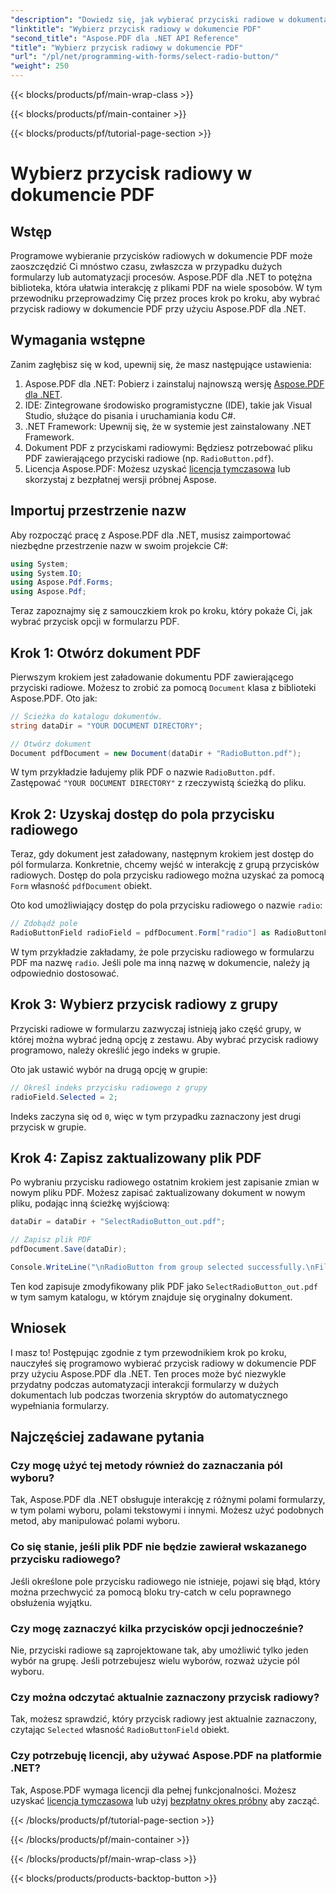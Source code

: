 ```yaml
---
"description": "Dowiedz się, jak wybierać przyciski radiowe w dokumentach PDF za pomocą Aspose.PDF dla .NET dzięki temu przewodnikowi krok po kroku. Łatwo automatyzuj interakcje formularzy."
"linktitle": "Wybierz przycisk radiowy w dokumencie PDF"
"second_title": "Aspose.PDF dla .NET API Reference"
"title": "Wybierz przycisk radiowy w dokumencie PDF"
"url": "/pl/net/programming-with-forms/select-radio-button/"
"weight": 250
---
```


{{< blocks/products/pf/main-wrap-class >}}

{{< blocks/products/pf/main-container >}}

{{< blocks/products/pf/tutorial-page-section >}}

# Wybierz przycisk radiowy w dokumencie PDF

## Wstęp

Programowe wybieranie przycisków radiowych w dokumencie PDF może zaoszczędzić Ci mnóstwo czasu, zwłaszcza w przypadku dużych formularzy lub automatyzacji procesów. Aspose.PDF dla .NET to potężna biblioteka, która ułatwia interakcję z plikami PDF na wiele sposobów. W tym przewodniku przeprowadzimy Cię przez proces krok po kroku, aby wybrać przycisk radiowy w dokumencie PDF przy użyciu Aspose.PDF dla .NET. 

## Wymagania wstępne

Zanim zagłębisz się w kod, upewnij się, że masz następujące ustawienia:

1. Aspose.PDF dla .NET: Pobierz i zainstaluj najnowszą wersję [Aspose.PDF dla .NET](https://releases.aspose.com/pdf/net/).
2. IDE: Zintegrowane środowisko programistyczne (IDE), takie jak Visual Studio, służące do pisania i uruchamiania kodu C#.
3. .NET Framework: Upewnij się, że w systemie jest zainstalowany .NET Framework.
4. Dokument PDF z przyciskami radiowymi: Będziesz potrzebować pliku PDF zawierającego przyciski radiowe (np. `RadioButton.pdf`).
5. Licencja Aspose.PDF: Możesz uzyskać [licencja tymczasowa](https://purchase.aspose.com/temporary-license/) lub skorzystaj z bezpłatnej wersji próbnej Aspose.

## Importuj przestrzenie nazw

Aby rozpocząć pracę z Aspose.PDF dla .NET, musisz zaimportować niezbędne przestrzenie nazw w swoim projekcie C#:

```csharp
using System;
using System.IO;
using Aspose.Pdf.Forms;
using Aspose.Pdf;
```

Teraz zapoznajmy się z samouczkiem krok po kroku, który pokaże Ci, jak wybrać przycisk opcji w formularzu PDF.

## Krok 1: Otwórz dokument PDF

Pierwszym krokiem jest załadowanie dokumentu PDF zawierającego przyciski radiowe. Możesz to zrobić za pomocą `Document` klasa z biblioteki Aspose.PDF. Oto jak:

```csharp
// Ścieżka do katalogu dokumentów.
string dataDir = "YOUR DOCUMENT DIRECTORY";

// Otwórz dokument
Document pdfDocument = new Document(dataDir + "RadioButton.pdf");
```

W tym przykładzie ładujemy plik PDF o nazwie `RadioButton.pdf`. Zastępować `"YOUR DOCUMENT DIRECTORY"` z rzeczywistą ścieżką do pliku.

## Krok 2: Uzyskaj dostęp do pola przycisku radiowego

Teraz, gdy dokument jest załadowany, następnym krokiem jest dostęp do pól formularza. Konkretnie, chcemy wejść w interakcję z grupą przycisków radiowych. Dostęp do pola przycisku radiowego można uzyskać za pomocą `Form` własność `pdfDocument` obiekt.

Oto kod umożliwiający dostęp do pola przycisku radiowego o nazwie `radio`:

```csharp
// Zdobądź pole
RadioButtonField radioField = pdfDocument.Form["radio"] as RadioButtonField;
```

W tym przykładzie zakładamy, że pole przycisku radiowego w formularzu PDF ma nazwę `radio`. Jeśli pole ma inną nazwę w dokumencie, należy ją odpowiednio dostosować.

## Krok 3: Wybierz przycisk radiowy z grupy

Przyciski radiowe w formularzu zazwyczaj istnieją jako część grupy, w której można wybrać jedną opcję z zestawu. Aby wybrać przycisk radiowy programowo, należy określić jego indeks w grupie. 

Oto jak ustawić wybór na drugą opcję w grupie:

```csharp
// Określ indeks przycisku radiowego z grupy
radioField.Selected = 2;
```

Indeks zaczyna się od `0`, więc w tym przypadku zaznaczony jest drugi przycisk w grupie.

## Krok 4: Zapisz zaktualizowany plik PDF

Po wybraniu przycisku radiowego ostatnim krokiem jest zapisanie zmian w nowym pliku PDF. Możesz zapisać zaktualizowany dokument w nowym pliku, podając inną ścieżkę wyjściową:

```csharp
dataDir = dataDir + "SelectRadioButton_out.pdf";

// Zapisz plik PDF
pdfDocument.Save(dataDir);

Console.WriteLine("\nRadioButton from group selected successfully.\nFile saved at " + dataDir);
```

Ten kod zapisuje zmodyfikowany plik PDF jako `SelectRadioButton_out.pdf` w tym samym katalogu, w którym znajduje się oryginalny dokument.

## Wniosek

I masz to! Postępując zgodnie z tym przewodnikiem krok po kroku, nauczyłeś się programowo wybierać przycisk radiowy w dokumencie PDF przy użyciu Aspose.PDF dla .NET. Ten proces może być niezwykle przydatny podczas automatyzacji interakcji formularzy w dużych dokumentach lub podczas tworzenia skryptów do automatycznego wypełniania formularzy.

## Najczęściej zadawane pytania

### Czy mogę użyć tej metody również do zaznaczania pól wyboru?  
Tak, Aspose.PDF dla .NET obsługuje interakcję z różnymi polami formularzy, w tym polami wyboru, polami tekstowymi i innymi. Możesz użyć podobnych metod, aby manipulować polami wyboru.

### Co się stanie, jeśli plik PDF nie będzie zawierał wskazanego przycisku radiowego?  
Jeśli określone pole przycisku radiowego nie istnieje, pojawi się błąd, który można przechwycić za pomocą bloku try-catch w celu poprawnego obsłużenia wyjątku.

### Czy mogę zaznaczyć kilka przycisków opcji jednocześnie?  
Nie, przyciski radiowe są zaprojektowane tak, aby umożliwić tylko jeden wybór na grupę. Jeśli potrzebujesz wielu wyborów, rozważ użycie pól wyboru.

### Czy można odczytać aktualnie zaznaczony przycisk radiowy?  
Tak, możesz sprawdzić, który przycisk radiowy jest aktualnie zaznaczony, czytając `Selected` własność `RadioButtonField` obiekt.

### Czy potrzebuję licencji, aby używać Aspose.PDF na platformie .NET?  
Tak, Aspose.PDF wymaga licencji dla pełnej funkcjonalności. Możesz uzyskać [licencja tymczasowa](https://purchase.aspose.com/temporary-license/) lub użyj [bezpłatny okres próbny](https://releases.aspose.com/) aby zacząć.

{{< /blocks/products/pf/tutorial-page-section >}}

{{< /blocks/products/pf/main-container >}}

{{< /blocks/products/pf/main-wrap-class >}}

{{< blocks/products/products-backtop-button >}}